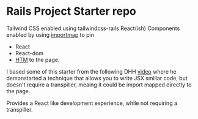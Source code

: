 # Rails Project Starter repo

Tailwind CSS enabled using tailwindcss-rails
React(ish) Components enabled by using [importmap](https://github.com/rails/importmap-rails) to pin 
- React
- React-dom
- [HTM](https://github.com/developit/htm)
to the page. 

I based some of this starter from the following DHH [video](https://www.youtube.com/watch?v=k73LKxim6tw) where he demonstarted a technique that allows you to write JSX smillar code, but doesn't require a transpiller, meaing it could be import mapped directly to the page.

Provides a React like development experience, while not requiring a transpiller. 